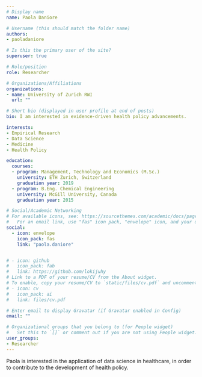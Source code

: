 ```yaml
---
# Display name
name: Paola Daniore

# Username (this should match the folder name)
authors:
- paoladaniore

# Is this the primary user of the site?
superuser: true

# Role/position
role: Researcher

# Organizations/Affiliations
organizations:
- name: University of Zurich RWI
  url: ""

# Short bio (displayed in user profile at end of posts)
bio: I am interested in evidence-driven health policy advancements.

interests:
- Empirical Research
- Data Science
- Medicine
- Health Policy

education:
  courses:
  - program: Management, Technology and Economics (M.Sc.)
    university: ETH Zurich, Switzerland
    graduation year: 2019
  - program: B.Eng. Chemical Engineering
    university: McGill University, Canada
    graduation year: 2015

# Social/Academic Networking
# For available icons, see: https://sourcethemes.com/academic/docs/page-builder/#icons
#   For an email link, use "fas" icon pack, "envelope" icon, and your uzh email up to before the '@'.
social:
  - icon: envelope
    icon_pack: fas
    link: "paola.daniore"


# - icon: github
#   icon_pack: fab
#   link: https://github.com/lokijuhy
# Link to a PDF of your resume/CV from the About widget.
# To enable, copy your resume/CV to `static/files/cv.pdf` and uncomment the lines below.
# - icon: cv
#   icon_pack: ai
#   link: files/cv.pdf

# Enter email to display Gravatar (if Gravatar enabled in Config)
email: ""

# Organizational groups that you belong to (for People widget)
#   Set this to `[]` or comment out if you are not using People widget.
user_groups:
- Researcher
---
```


Paola is interested in the application of data science in healthcare, in order to contribute to the development of health policy.
